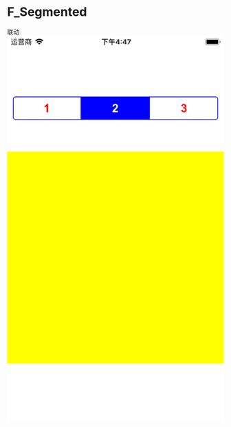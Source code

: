 # F_Segmented
联动
![image](https://github.com/WuMu123Love/F_Segmented/blob/master/DetailDescribe.png)
